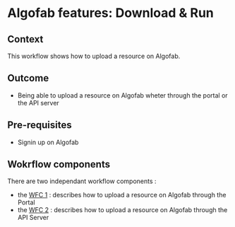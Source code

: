 
# Algofab features: Download & Run

## Context

This workflow shows how to upload a resource on Algofab.

## Outcome

* Being able to upload a resource on Algofab wheter through the portal or the API server

## Pre-requisites

* Signin up on Algofab

## Wokrflow components

There are two independant workflow components :

* the [WFC 1](./portal.md) : describes how to upload a resource on Algofab through the Portal
* the [WFC 2](./api.md) : describes how to upload a resource on Algofab through the API Server
